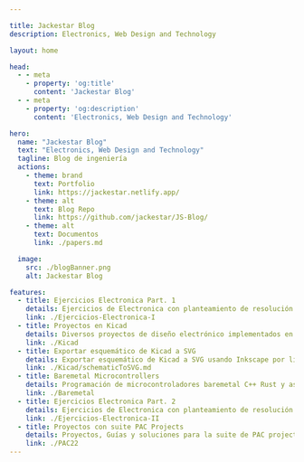```yaml
---

title: Jackestar Blog
description: Electronics, Web Design and Technology

layout: home

head:
  - - meta
    - property: 'og:title'
      content: 'Jackestar Blog'
  - - meta
    - property: 'og:description'
      content: 'Electronics, Web Design and Technology'

hero:
  name: "Jackestar Blog"
  text: "Electronics, Web Design and Technology"
  tagline: Blog de ingeniería
  actions:
    - theme: brand
      text: Portfolio
      link: https://jackestar.netlify.app/
    - theme: alt
      text: Blog Repo
      link: https://github.com/jackestar/JS-Blog/
    - theme: alt
      text: Documentos
      link: ./papers.md

  image:
    src: ./blogBanner.png
    alt: Jackestar Blog

features:
  - title: Ejercicios Electronica Part. 1
    details: Ejercicios de Electronica con planteamiento de resolución rápida con trucos sencillos ejercicios complejos, sin tener que recurrir a herramientas de calculo complejo o plantear sistemas complejos de resolución
    link: ./Ejercicios-Electronica-I
  - title: Proyectos en Kicad
    details: Diversos proyectos de diseño electrónico implementados en PCB y prototipos en Kicad
    link: ./Kicad
  - title: Exportar esquemático de Kicad a SVG
    details: Exportar esquemático de Kicad a SVG usando Inkscape por linea de comandos de forma rápida
    link: ./Kicad/schematicToSVG.md
  - title: Baremetal Microcontrollers
    details: Programación de microcontroladores baremetal C++ Rust y assembler
    link: ./Baremetal
  - title: Ejercicios Electronica Part. 2
    details: Ejercicios de Electronica con planteamiento de resolución rápida con trucos sencillos ejercicios complejos, sin tener que recurrir a herramientas de calculo complejo o plantear sistemas complejos de resolución
    link: ./Ejercicios-Electronica-II
  - title: Proyectos con suite PAC Projects
    details: Proyectos, Guías y soluciones para la suite de PAC projects
    link: ./PAC22
---
```


<style>

:root {
  --vp-home-hero-image-background-image:linear-gradient(90deg,#3e63dd 0, #ffc400 7.5em,#bb0000 15em);
}

.VPFeatures .items .item {
  justify-self:center;
}

.main h1.name span {
    font-family: Montserrat Alternates;
    background: linear-gradient(90deg, #b00 0, #ffc400 7.5em, #bb0000 15em) text;
    transition: 0.5s ease-out;
    background-size: 15em;
    background-position: -2em;
    animation: 10s titleGradAnim infinite;
}

.VPFeatures .items {
  justify-content:center;
}
.VPFeatures .items .item p {
  text-overflow: ellipsis;
  overflow: hidden;
  display: -webkit-box;
  -webkit-line-clamp: 4;
  -webkit-box-orient: vertical;
}

</style>